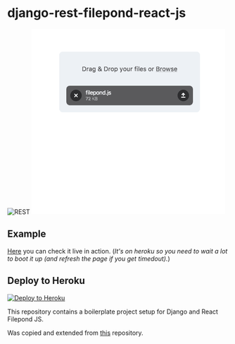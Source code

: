 # django-rest-filepond-react-js

![REST](https://www.django-rest-framework.org/img/logo.png "How to upload pictures via front end app to django rest backend")
![FilepondDjango](https://raw.githubusercontent.com/pqina/filepond-github-assets/master/filepond-animation-01.gif "How to upload pictures via front end app to django rest backend")

## Example

[Here][1] you can check it live in action. (_It's on heroku so you need to wait a lot to boot it up (and refresh the page if you get timedout)._)

## Deploy to Heroku

[![Deploy to Heroku](https://www.herokucdn.com/deploy/button.png)](https://heroku.com/deploy)

This repository contains a boilerplate project setup for Django and React Filepond JS.

Was copied and extended from [this][0] repository.

[0]: https://github.com/justdjango/django-react-boilerplate
[1]: https://django-rest-filepond-react-js.herokuapp.com/
